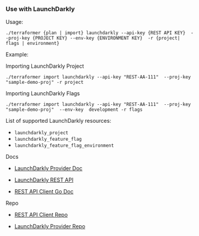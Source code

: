 ### Use with LaunchDarkly

Usage:

```
./terraformer {plan | import} launchdarkly --api-key {REST API KEY}  --proj-key {PROJECT KEY} --env-key {ENVIRONMENT KEY}  -r {project| flags | environment}

```

Example:

Importing LaunchDarkly Project

```
./terraformer import launchdarkly --api-key "REST-AA-111"  --proj-key "sample-demo-proj" -r project
```

Importing LaunchDarkly Flags

```
./terraformer import launchdarkly --api-key "REST-AA-111"  --proj-key "sample-demo-proj"  --env-key  development -r flags
```


List of supported LaunchDarkly resources:

*   `launchdarkly_project`
*   `launchdarkly_feature_flag`
*   `launchdarkly_feature_flag_environment`

Docs

* [LaunchDarkly Provider Doc](https://registry.terraform.io/providers/launchdarkly/launchdarkly/latest/docs)

* [LaunchDarkly REST API](https://apidocs.launchdarkly.com/#section/Overview)

* [REST API Client Go Doc](https://pkg.go.dev/github.com/launchdarkly/api-client-go@v5.3.0+incompatible#section-readme)

Repo
* [REST API Client Repo](https://github.com/launchdarkly/api-client-go)

* [LaunchDarkly Provider Repo](https://github.com/launchdarkly/terraform-provider-launchdarkly)